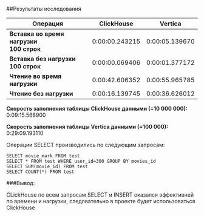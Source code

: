##Результаты исследования

| Операция                                    | ClickHouse     | Vertica        |
|---------------------------------------------|----------------|----------------|
| **Вставка во время нагрузки<br/>100 строк** | 0:00:00.243215 | 0:00:05.139670 |
| **Вставка без нагрузки<br/>100 строк**      | 0:00:00.069406 | 0:00:01.377172 |
| **Чтение во время нагрузки**                | 0:00:42.606352 | 0:00:55.965785 |
| **Чтение без нагрузки**                     | 0:00:16.139745 | 0:00:36.626012 |

**Скорость заполнения таблицы ClickHouse данными (=10 000 000):** 0:09:15.568900

**Скорость заполнения таблицы Vertica данными (=100 000):** 0:29:09.193110

Операции SELECT производились по следующим запросам:

`SELECT movie_mark FROM test`<br/>
`SELECT * FROM test WHERE user_id=300 GROUP BY movies_id`<br/>
`SELECT SUM(movie_id) FROM test`<br/>
`SELECT COUNT(*) FROM test`

###Вывод:

CLickHouse по всем запросам SELECT и INSERT оказался эффективней по времени и нагрузки, следовательно в проекте будет использоваться ClickHouse
